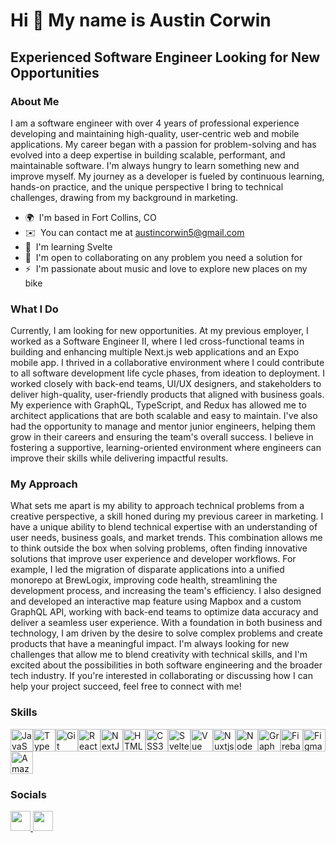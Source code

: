Hi 👋 My name is Austin Corwin
=====================================================================================================================================

Experienced Software Engineer Looking for New Opportunities
-----------------------------------------------------------

### About Me
I am a software engineer with over 4 years of professional experience developing and maintaining high-quality, user-centric web and mobile applications. My career began with a passion for problem-solving and has evolved into a deep expertise in building scalable, performant, and maintainable software. I'm always hungry to learn something new and improve myself. My journey as a developer is fueled by continuous learning, hands-on practice, and the unique perspective I bring to technical challenges, drawing from my background in marketing. 
* 🌍  I'm based in Fort Collins, CO
* ✉️  You can contact me at [austincorwin5@gmail.com](mailto:austincorwin5@gmail.com)
* 🧠  I'm learning Svelte
* 🤝  I'm open to collaborating on any problem you need a solution for
* ⚡  I'm passionate about music and love to explore new places on my bike

### What I Do
Currently, I am looking for new opportunities. At my previous employer, I worked as a Software Engineer II, where I led cross-functional teams in building and enhancing multiple Next.js web applications and an Expo mobile app. I thrived in a collaborative environment where I could contribute to all software development life cycle phases, from ideation to deployment. I worked closely with back-end teams, UI/UX designers, and stakeholders to deliver high-quality, user-friendly products that aligned with business goals. My experience with GraphQL, TypeScript, and Redux has allowed me to architect applications that are both scalable and easy to maintain. I've also had the opportunity to manage and mentor junior engineers, helping them grow in their careers and ensuring the team's overall success. I believe in fostering a supportive, learning-oriented environment where engineers can improve their skills while delivering impactful results. 

### My Approach
What sets me apart is my ability to approach technical problems from a creative perspective, a skill honed during my previous career in marketing. I have a unique ability to blend technical expertise with an understanding of user needs, business goals, and market trends. This combination allows me to think outside the box when solving problems, often finding innovative solutions that improve user experience and developer workflows. For example, I led the migration of disparate applications into a unified monorepo at BrewLogix, improving code health, streamlining the development process, and increasing the team's efficiency. I also designed and developed an interactive map feature using Mapbox and a custom GraphQL API, working with back-end teams to optimize data accuracy and deliver a seamless user experience. With a foundation in both business and technology, I am driven by the desire to solve complex problems and create products that have a meaningful impact. I'm always looking for new challenges that allow me to blend creativity with technical skills, and I'm excited about the possibilities in both software engineering and the broader tech industry. If you're interested in collaborating or discussing how I can help your project succeed, feel free to connect with me!

### Skills


<p align="left">
<a href="https://developer.mozilla.org/en-US/docs/Web/JavaScript" target="_blank" rel="noreferrer"><img src="https://raw.githubusercontent.com/danielcranney/readme-generator/main/public/icons/skills/javascript-colored.svg" width="36" height="36" alt="JavaScript" /></a><a href="https://www.typescriptlang.org/" target="_blank" rel="noreferrer"><img src="https://raw.githubusercontent.com/danielcranney/readme-generator/main/public/icons/skills/typescript-colored.svg" width="36" height="36" alt="TypeScript" /></a><a href="https://git-scm.com/" target="_blank" rel="noreferrer"><img src="https://raw.githubusercontent.com/danielcranney/readme-generator/main/public/icons/skills/git-colored.svg" width="36" height="36" alt="Git" /></a><a href="https://reactjs.org/" target="_blank" rel="noreferrer"><img src="https://raw.githubusercontent.com/danielcranney/readme-generator/main/public/icons/skills/react-colored.svg" width="36" height="36" alt="React" /></a><a href="https://nextjs.org/docs" target="_blank" rel="noreferrer"><img src="https://raw.githubusercontent.com/danielcranney/readme-generator/main/public/icons/skills/nextjs-colored.svg" width="36" height="36" alt="NextJs" /></a><a href="https://developer.mozilla.org/en-US/docs/Glossary/HTML5" target="_blank" rel="noreferrer"><img src="https://raw.githubusercontent.com/danielcranney/readme-generator/main/public/icons/skills/html5-colored.svg" width="36" height="36" alt="HTML5" /></a><a href="https://www.w3.org/TR/CSS/#css" target="_blank" rel="noreferrer"><img src="https://raw.githubusercontent.com/danielcranney/readme-generator/main/public/icons/skills/css3-colored.svg" width="36" height="36" alt="CSS3" /></a><a href="https://svelte.dev/" target="_blank" rel="noreferrer"><img src="https://raw.githubusercontent.com/danielcranney/readme-generator/main/public/icons/skills/svelte-colored.svg" width="36" height="36" alt="Svelte" /></a><a href="https://vuejs.org/" target="_blank" rel="noreferrer"><img src="https://raw.githubusercontent.com/danielcranney/readme-generator/main/public/icons/skills/vuejs-colored.svg" width="36" height="36" alt="Vue" /></a><a href="https://nuxtjs.org/" target="_blank" rel="noreferrer"><img src="https://raw.githubusercontent.com/danielcranney/readme-generator/main/public/icons/skills/nuxtjs-colored.svg" width="36" height="36" alt="Nuxtjs" /></a><a href="https://nodejs.org/en/" target="_blank" rel="noreferrer"><img src="https://raw.githubusercontent.com/danielcranney/readme-generator/main/public/icons/skills/nodejs-colored.svg" width="36" height="36" alt="NodeJS" /></a><a href="https://graphql.org/" target="_blank" rel="noreferrer"><img src="https://raw.githubusercontent.com/danielcranney/readme-generator/main/public/icons/skills/graphql-colored.svg" width="36" height="36" alt="GraphQL" /></a><a href="https://firebase.google.com/" target="_blank" rel="noreferrer"><img src="https://raw.githubusercontent.com/danielcranney/readme-generator/main/public/icons/skills/firebase-colored.svg" width="36" height="36" alt="Firebase" /></a><a href="https://www.figma.com/" target="_blank" rel="noreferrer"><img src="https://raw.githubusercontent.com/danielcranney/readme-generator/main/public/icons/skills/figma-colored.svg" width="36" height="36" alt="Figma" /></a><a href="https://aws.amazon.com" target="_blank" rel="noreferrer"><img src="https://raw.githubusercontent.com/danielcranney/readme-generator/main/public/icons/skills/aws-colored.svg" width="36" height="36" alt="Amazon Web Services" /></a>
</p>


### Socials

<p align="left"> <a href="https://www.github.com/austin-corwin" target="_blank" rel="noreferrer"> <picture> <source media="(prefers-color-scheme: dark)" srcset="https://raw.githubusercontent.com/danielcranney/readme-generator/main/public/icons/socials/github-dark.svg" /> <source media="(prefers-color-scheme: light)" srcset="https://raw.githubusercontent.com/danielcranney/readme-generator/main/public/icons/socials/github.svg" /> <img src="https://raw.githubusercontent.com/danielcranney/readme-generator/main/public/icons/socials/github.svg" width="32" height="32" /> </picture> </a> <a href="https://www.linkedin.com/in/austin-corwin-85aa06126/" target="_blank" rel="noreferrer"> <picture> <source media="(prefers-color-scheme: dark)" srcset="https://raw.githubusercontent.com/danielcranney/readme-generator/main/public/icons/socials/linkedin-dark.svg" /> <source media="(prefers-color-scheme: light)" srcset="https://raw.githubusercontent.com/danielcranney/readme-generator/main/public/icons/socials/linkedin.svg" /> <img src="https://raw.githubusercontent.com/danielcranney/readme-generator/main/public/icons/socials/linkedin.svg" width="32" height="32" /> </picture> </a></p>
